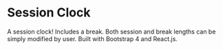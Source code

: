 # Session Clock
A session clock! Includes a break. Both session and break lengths can be simply modified by user. Built with Bootstrap 4 and React.js.
